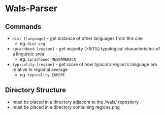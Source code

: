 # Wals-Parser

## Commands

- `dist [language]` - get distance of other languages from this one
	- eg. `dist eng`
- `sprachbund [region]` - get majority (>50%) typological characteristics of a linguistic area
	- eg. `sprachbund MESOAMERICA`
- `typicality [region]` - get score of how typical a region's language are relative to regional average
	- eg. `typicality EUROPE`


## Directory Structure

- must be placed in a directory adjacent to the /wals/ repository
- must be placed in a directory containing regions.png